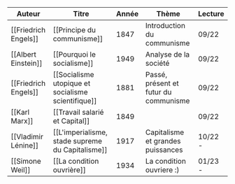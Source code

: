 | Auteur               | Titre                                              | Année | Thème                                 | Lecture |
| -------------------- | -------------------------------------------------- | ----- | ------------------------------------- | ------- |
| [[Friedrich Engels]] | [[Principe du communisme]]                         | 1847  | Introduction du communisme            | 09/22   |
| [[Albert Einstein]]  | [[Pourquoi le socialisme]]                         | 1949  | Analyse de la société                 | 09/22   |
| [[Friedrich Engels]] | [[Socialisme utopique et socialisme scientifique]] | 1881  | Passé, présent et futur du communisme | 09/22   |
| [[Karl Marx]]        | [[Travail salarié et Capital]]                     | 1849  |                                       | 09/22   |
| [[Vladimir Lénine]]  | [[L'imperialisme, stade supreme du Capitalisme]]   | 1917  | Capitalisme et grandes puissances     | 10/22 - |
| [[Simone Weil]]      | [[La condition ouvrière]]                          | 1934  | La condition ouvriere :)              | 01/23 -         |



